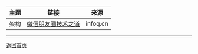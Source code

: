 |主题 | 链接 | 来源 | 
|---|---|---|
|架构| [微信朋友圈技术之道](https://www.infoq.cn/article/three-people-background-team-and-billions-daily-release) | infoq.cn |


----------

[返回首页](/star_paper/)